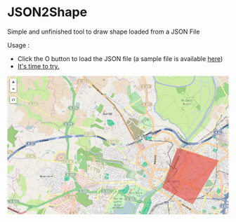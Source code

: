 # JSON2Shape

Simple and unfinished tool to draw shape loaded from a JSON File

Usage :

- Click the O button to load the JSON file (a sample file is available [here](/test.json))
- [It's time to try.](http://rawgit.com/c4software/JSON2Shape/master/index.html)

![Alt text](/capture.png?raw=true "KML2Shape")
